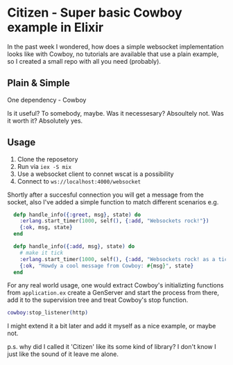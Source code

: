 # Citizen - Super basic Cowboy example in Elixir

In the past week I wondered, how does a simple websocket implementation looks like with Cowboy, no tutorials are available that use a plain example, so I created a small repo with all you need (probably).

## Plain & Simple

One dependency - Cowboy

Is it useful? To somebody, maybe.
Was it necessesary? Absoultely not.
Was it worth it? Absolutely yes.

## Usage

1. Clone the reposetory
2. Run via `iex -S mix`
3. Use a websocket client to connet wscat is a possibility
4. Connect to `ws://localhost:4000/websocket`

Shortly after a succesful connection you will get a message from the socket, also I've added a simple function to match different scenarios e.g.

```elixir
  defp handle_info({:greet, msg}, state) do
    :erlang.start_timer(1000, self(), {:add, "Websockets rock!"})
    {:ok, msg, state}
  end

  defp handle_info({:add, msg}, state) do
    # make it tick
    :erlang.start_timer(1000, self(), {:add, "Websockets rock! as a tick ;)"})
    {:ok, "Howdy a cool message from Cowboy: #{msg}", state}
  end
```

For any real world usage, one would extract Cowboy's initializting functions from `application.ex` create a GenServer and start the process from there, add it to the supervision tree and treat Cowboy's stop function.

```elixir
cowboy:stop_listener(http)
```

I might extend it a bit later and add it myself as a nice example, or maybe not.

p.s. why did I called it 'Citizen' like its some kind of library? I don't know I just like the sound of it leave me alone.
